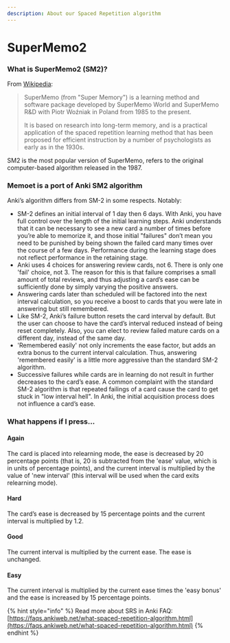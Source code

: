 ```yaml
---
description: About our Spaced Repetition algorithm
---
```


# SuperMemo2

### What is SuperMemo2 \(SM2\)?

From [Wikipedia](https://en.wikipedia.org/wiki/SuperMemo):

> SuperMemo \(from "Super Memory"\) is a learning method and software package developed by SuperMemo World and SuperMemo R&D with Piotr Woźniak in Poland from 1985 to the present.
>
> It is based on research into long-term memory, and is a practical application of the spaced repetition learning method that has been proposed for efficient instruction by a number of psychologists as early as in the 1930s.

SM2 is the most popular version of SuperMemo, refers to the original computer-based algorithm released in the 1987.

### Memoet is a port of Anki SM2 algorithm

Anki’s algorithm differs from SM-2 in some respects. Notably:

* SM-2 defines an initial interval of 1 day then 6 days. With Anki, you have full control over the length of the initial learning steps. Anki understands that it can be necessary to see a new card a number of times before you’re able to memorize it, and those initial "failures" don’t mean you need to be punished by being shown the failed card many times over the course of a few days. Performance during the learning stage does not reflect performance in the retaining stage.
* Anki uses 4 choices for answering review cards, not 6. There is only one 'fail' choice, not 3. The reason for this is that failure comprises a small amount of total reviews, and thus adjusting a card’s ease can be sufficiently done by simply varying the positive answers.
* Answering cards later than scheduled will be factored into the next interval calculation, so you receive a boost to cards that you were late in answering but still remembered.
* Like SM-2, Anki’s failure button resets the card interval by default. But the user can choose to have the card’s interval reduced instead of being reset completely. Also, you can elect to review failed mature cards on a different day, instead of the same day.
* 'Remembered easily' not only increments the ease factor, but adds an extra bonus to the current interval calculation. Thus, answering 'remembered easily' is a little more aggressive than the standard SM-2 algorithm.
* Successive failures while cards are in learning do not result in further decreases to the card’s ease. A common complaint with the standard SM-2 algorithm is that repeated failings of a card cause the card to get stuck in "low interval hell". In Anki, the initial acquisition process does not influence a card’s ease.

### What happens if I press...

#### Again

The card is placed into relearning mode, the ease is decreased by 20 percentage points \(that is, 20 is subtracted from the 'ease' value, which is in units of percentage points\), and the current interval is multiplied by the value of 'new interval' \(this interval will be used when the card exits relearning mode\).

#### Hard

The card’s ease is decreased by 15 percentage points and the current interval is multiplied by 1.2.

#### Good

The current interval is multiplied by the current ease. The ease is unchanged.

#### Easy

The current interval is multiplied by the current ease times the 'easy bonus' and the ease is increased by 15 percentage points.

{% hint style="info" %}
Read more about SRS in Anki FAQ: [https://faqs.ankiweb.net/what-spaced-repetition-algorithm.html](https://faqs.ankiweb.net/what-spaced-repetition-algorithm.html)
{% endhint %}

